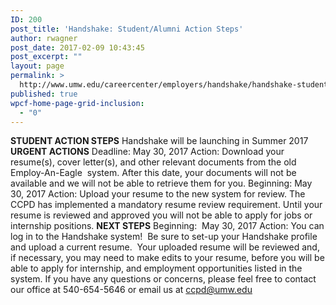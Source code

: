 ```yaml
---
ID: 200
post_title: 'Handshake: Student/Alumni Action Steps'
author: rwagner
post_date: 2017-02-09 10:43:45
post_excerpt: ""
layout: page
permalink: >
  http://www.umw.edu/careercenter/employers/handshake/handshake-student-action-steps/
published: true
wpcf-home-page-grid-inclusion:
  - "0"
---
```

<strong>STUDENT ACTION STEPS</strong>
Handshake will be launching in Summer 2017
<strong>URGENT ACTIONS</strong>
Deadline: May 30, 2017
Action: Download your resume(s), cover letter(s), and other relevant documents from the old Employ-An-Eagle  system. After this date, your documents will not be available and we will not be able to retrieve them for you.
Beginning: May 30, 2017
Action: Upload your resume to the new system for review. The CCPD has implemented a mandatory resume review requirement. Until your resume is reviewed and approved you will not be able to apply for jobs or internship positions.
<strong>NEXT STEPS</strong>
Beginning:  May 30, 2017
Action: You can log in to the Handshake system!  Be sure to set-up your Handshake profile and upload a current resume.  Your uploaded resume will be reviewed and, if necessary, you may need to make edits to your resume, before you will be able to apply for internship, and employment opportunities listed in the system.
If you have any questions or concerns, please feel free to contact our office at 540-654-5646 or email us at ccpd@umw.edu